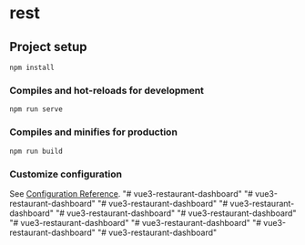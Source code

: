 # rest

## Project setup
```
npm install
```

### Compiles and hot-reloads for development
```
npm run serve
```

### Compiles and minifies for production
```
npm run build
```

### Customize configuration
See [Configuration Reference](https://cli.vuejs.org/config/).
"# vue3-restaurant-dashboard" 
"# vue3-restaurant-dashboard" 
"# vue3-restaurant-dashboard" 
"# vue3-restaurant-dashboard" 
"# vue3-restaurant-dashboard" 
"# vue3-restaurant-dashboard" 
"# vue3-restaurant-dashboard" 
"# vue3-restaurant-dashboard" 
"# vue3-restaurant-dashboard" 
"# vue3-restaurant-dashboard" 

